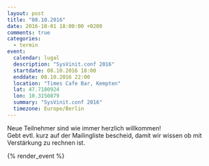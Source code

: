```yaml
---
layout: post
title: "08.10.2016"
date: 2016-10-01 18:00:00 +0200
comments: true
categories:
  - termin
event:
  calendar: lugal
  description: "SysVinit.conf 2016"
  startdate: 08.10.2016 18:00
  enddate: 08.10.2016 22:00
  location: "Times Cafe Bar, Kempten"
  lat: 47.7180924
  lon: 10.3150879
  summary: "SysVinit.conf 2016"
  timezone: Europe/Berlin
---
```


Neue Teilnehmer sind wie immer herzlich willkommen!  
Gebt evtl. kurz auf der Mailingliste bescheid, damit wir wissen ob mit Verstärkung zu rechnen ist.

{% render_event %}

